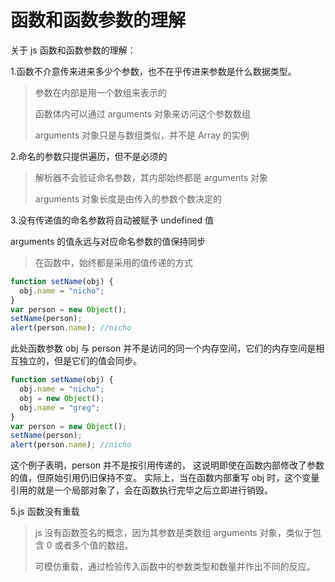 # 函数和函数参数的理解

关于 js 函数和函数参数的理解：

1.函数不介意传来进来多少个参数，也不在乎传进来参数是什么数据类型。

> 参数在内部是用一个数组来表示的
>
> 函数体内可以通过 arguments 对象来访问这个参数数组
>
> arguments 对象只是与数组类似，并不是 Array 的实例

2.命名的参数只提供遍历，但不是必须的

> 解析器不会验证命名参数，其内部始终都是 arguments 对象
>
> arguments 对象长度是由传入的参数个数决定的

3.没有传递值的命名参数将自动被赋予 undefined 值

arguments 的值永远与对应命名参数的值保持同步

> 在函数中，始终都是采用的值传递的方式

```javascript
function setName(obj) {
  obj.name = "nicho";
}
var person = new Object();
setName(person);
alert(person.name); //nicho
```

此处函数参数 obj 与 person 并不是访问的同一个内存空间，它们的内存空间是相互独立的，但是它们的值会同步。

```javascript
function setName(obj) {
  obj.name = "nicho";
  obj = new Object();
  obj.name = "greg";
}
var person = new Object();
setName(person);
alert(person.name); //nicho
```

这个例子表明，person 并不是按引用传递的，
这说明即使在函数内部修改了参数的值，但原始引用仍旧保持不变。
实际上，当在函数内部重写 obj 时，这个变量引用的就是一个局部对象了，会在函数执行完毕之后立即进行销毁。

5.js 函数没有重载

> js 没有函数签名的概念，因为其参数是类数组 arguments 对象，类似于包含 0 或者多个值的数组。
>
> 可模仿重载，通过检验传入函数中的参数类型和数量并作出不同的反应。
